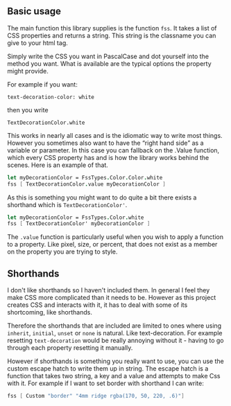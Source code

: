 ## Basic usage

The main function this library supplies is the function `fss`.
It takes a list of CSS properties and returns a string.
This string is the classname you can give to your html tag.

Simply write the CSS you want in PascalCase and dot yourself into the method you want.
What is available are the typical options the property might provide.

For example if you want:
```
text-decoration-color: white
```
then you write
```
TextDecorationColor.white
```

This works in nearly all cases and is the idiomatic way to write most things.
However you sometimes also want to have the “right hand side” as a variable or parameter.
In this case you can fallback on the .Value function, which every CSS property has and is how the library works behind the scenes.
Here is an example of that.

```fsharp
let myDecorationColor = FssTypes.Color.Color.white
fss [ TextDecorationColor.value myDecorationColor ]
```

As this is something you might want to do quite a bit there exists a shorthand which is `TextDecorationColor'`.
```fsharp
let myDecorationColor = FssTypes.Color.white
fss [ TextDecorationColor' myDecorationColor ]
```

The `.value` function is particularly useful when you wish to apply a function to a property. Like pixel, size, or percent, that does not exist as a member on the property you are trying to style.

## Shorthands

I don't like shorthands so I haven't included them. In general I feel they make CSS more complicated than it needs to be.
However as this project creates CSS and interacts with it, it has to deal with some of its shortcoming, like shorthands.

Therefore the shorthands that are included are limited to ones where using `inherit`, `initial`, `unset` or `none` is natural. Like text-decoration.
For example resetting `text-decoration` would be  really annoying without it - having to go through each property resetting it manually.

However if shorthands is something you really want to use, you can use the custom escape hatch to write them up in string.
The escape hatch is a function that takes two string, a key and a value and attempts to make Css with it.
For example if I want to set border with shorthand I can write:

```fsharp
fss [ Custom "border" "4mm ridge rgba(170, 50, 220, .6)"]
```
